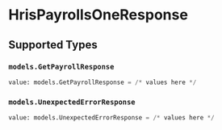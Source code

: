 # HrisPayrollsOneResponse


## Supported Types

### `models.GetPayrollResponse`

```python
value: models.GetPayrollResponse = /* values here */
```

### `models.UnexpectedErrorResponse`

```python
value: models.UnexpectedErrorResponse = /* values here */
```

